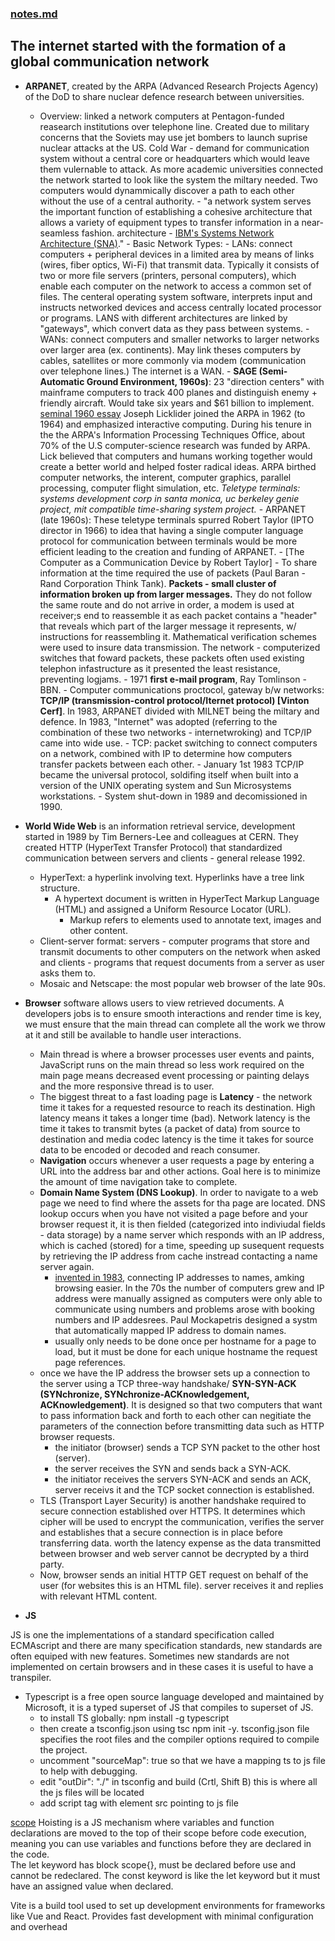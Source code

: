 ### [notes.md](./notes.md) <br/>

## The internet started with the formation of a global communication network

- **ARPANET**, created by the ARPA (Advanced Research Projects Agency) of the DoD to share nuclear defence research between universities.
  - Overview: linked a network computers at Pentagon-funded reasearch institutions over telephone line.
    Created due to military concerns that the Soviets may use jet bombers to launch suprise nuclear attacks at the US.
    Cold War - demand for communication system without a central core or headquarters which would leave them vulernable to attack.
    As more academic universities connected the network started to look like the system the miltary needed.
    Two computers would dynammically discover a path to each other without the use of a central authority. - "a network system serves the important function of establishing a cohesive architecture that allows a variety of equipment types to transfer information in a near-seamless fashion. architecture - [IBM's Systems Network Architecture (SNA)](https://www.ibm.com/docs/en/zos-basic-skills?topic=implementation-what-is-systems-network-architecture-sna)." - Basic Network Types: - LANs: connect computers + peripheral devices in a limited area by means of links (wires, fiber optics, Wi-Fi) that transmit data.
    Typically it consists of two or more file servers (printers, personal computers), which enable each computer on the network to access a common set of files.
    The centeral operating system software, interprets input and instructs networked devices and access centrally located processor or programs.
    LANS with different architectures are linked by "gateways", which convert data as they pass between systems. - WANs: connect computers and smaller networks to larger networks over larger area (ex. continents).
    May link theses computers by cables, satellites or more commonly via modem (communication over telephone lines.) The internet is a WAN. - **SAGE (Semi-Automatic Ground Environment, 1960s)**: 23 "direction centers" with mainframe computers to track 400 planes and distinguish enemy + friendly aircraft.
    Would take six years and $61 billion to implement. [seminal 1960 essay](https://www.merriam-webster.com/dictionary/seminal)
    Joseph Licklider joined the ARPA in 1962 (to 1964) and emphasized interactive computing.
    During his tenure in the the ARPA's Information Processing Techniques Office, about 70% of the U.S computer-science research was funded by ARPA.
    Lick believed that computers and humans working together would create a better world and helped foster radical ideas.
    ARPA birthed computer networks, the interent, computer graphics, parallel processing, computer flight simulation, etc.
    _Teletype terminals: systems development corp in santa monica, uc berkeley genie project, mit compatible time-sharing system project._ - ARPANET (late 1960s): These teletype terminals spurred Robert Taylor (IPTO director in 1966) to idea that having a single computer language protocol for communication between terminals would be more efficient leading to the creation and funding of ARPANET. - [The Computer as a Communication Device by Robert Taylor] - To share information at the time required the use of packets (Paul Baran - Rand Corporation Think Tank). **Packets - small cluster of information broken up from larger messages.** They do not follow the same route and do not arrive in order, a modem is used at receiver;s end to reassemble it as each packet contains a "header" that reveals which part of the larger message it represents, w/ instructions for reassembling it. Mathematical verification schemes were used to insure data transmission. The network - computerized switches that foward packets, these packets often used existing telephon infastructure as it presented the least resistance, preventing logjams. - 1971 **first e-mail program**, Ray Tomlinson - BBN. - Computer communications proctocol, gateway b/w networks: **TCP/IP (transmission-control protocol/Iternet protocol) [Vinton Cerf]**. In 1983, ARPANET divided with MILNET being the miltary and defence. In 1983, "Internet" was adopted (referring to the combination of these two networks - internetwroking) and TCP/IP came into wide use. - TCP: packet switching to connect computers on a network, combined with IP to determine how computers transfer packets between each other. - January 1st 1983 TCP/IP became the universal protocol, soldifing itself when built into a version of the UNIX operating system and Sun Microsystems workstations. - System shut-down in 1989 and decomissioned in 1990.
- **World Wide Web** is an information retrieval service, development started in 1989 by Tim Berners-Lee and colleagues at CERN. They created HTTP (HyperText Transfer Protocol) that standardized communication between servers and clients - general release 1992.
  - HyperText: a hyperlink involving text. Hyperlinks have a tree link structure.
    - A hypertext document is written in HyperTect Markup Language (HTML) and assigned a Uniform Resource Locator (URL).
      - Markup refers to elements used to annotate text, images and other content. 
  - Client-server format: servers - computer programs that store and transmit documents to other computers on the network when asked and clients - programs that request documents from a server as user asks them to.
  - Mosaic and Netscape: the most popular web browser of the late 90s.
- **Browser** software allows users to view retrieved documents. A developers jobs is to ensure smooth interactions and render time is key, we must ensure that the main thread can complete all the work we throw at it and still be available to handle user interactions.
  - Main thread is where a browser processes user events and paints, JavaScript runs on the main thread so less work required on the main page means decreased event processing or painting delays and the more responsive thread is to user.
  - The biggest threat to a fast loading page is **Latency** - the network time it takes for a requested resource to reach its destination. High latency means it takes a longer time (bad). Network latency is the time it takes to transmit bytes (a packet of data) from source to destination and media codec latency is the time it takes for source data to be encoded or decoded and reach consumer.
  - **Navigation** occurs whenever a user requests a page by entering a URL into the address bar and other actions. Goal here is to minimize the amount of time navigation take to complete.
  - **Domain Name System (DNS Lookup)**. In order to navigate to a web page we need to find where the assets for tha page are located. DNS lookup occurs when you have not visited a page before and your browser request it, it is then fielded (categorized into indiviudal fields - data storage) by a name server which responds with an IP address, which is cached (stored) for a time, speeding up susequent requests by retrieving the IP address from cache instread contacting a name server again.
    - [invented in 1983](https://runcloud.io/blog/what-is-dns), connecting IP addresses to names, amking browsing easier. In the 70s the number of computers grew and IP address were manually assigned as computers were only able to communicate using numbers and problems arose with booking numbers and IP addesrees. Paul Mockapetris designed a systm that automatically mapped IP address to domain names.
    - usually only needs to be done once per hostname for a page to load, but it must be done for each unique hostname the request page references.
  - once we have the IP address the browser sets up a connection to the server using a TCP three-way handshake/ **SYN-SYN-ACK (SYNchronize, SYNchronize-ACKnowledgement, ACKnowledgement)**. It is designed so that two computers that want to pass information back and forth to each other can negitiate the parameters of the connection before transmitting data such as HTTP browser requests.
    - the initiator (browser) sends a TCP SYN packet to the other host (server).
    - the server receives the SYN and sends back a SYN-ACK.
    - the initiator receives the servers SYN-ACK and sends an ACK, server receivs it and the TCP socket connection is established.
  - TLS (Transport Layer Security) is another handshake required to secure connection established over HTTPS. It determines which cipher will be used to encrypt the communication, verifies the server and establishes that a secure connection is in place before transferring data. worth the latency expense as the data transmitted between browser and web server cannot be decrypted by a third party.
  - Now, browser sends an initial HTTP GET request on behalf of the user (for websites this is an HTML file). server receives it and replies with relevant HTML content.

- **JS**

JS is one the implementations of a standard specification called ECMAscript and there are many specification standards, new standards are often equiped with new features. Sometimes new standards are not implemented on certain browsers and in these cases it is useful to have a transpiler.
  - Typescript is a free open source language developed and maintained by Microsoft, it is a typed superset of JS that compiles to superset of JS. 
    - to install TS globally: npm install -g typescript
    - then create a tsconfig.json using tsc npm init -y. tsconfig.json file specifies the root files and the compiler options required to compile the project.
    - uncomment "sourceMap": true so that we have a mapping ts to js file to help with debugging.  
    - edit "outDir": "./" in tsconfig and build (Crtl, Shift B) this is where all the js files will be located
    - add script tag with element src pointing to js file

[scope](https://www.bing.com/ck/a?!&&p=fad073e775c153c8374c650a4d87bbedd99e24c79d2f89759019ce2e38c725e0JmltdHM9MTczOTQwNDgwMA&ptn=3&ver=2&hsh=4&fclid=0d5c47c3-0a99-637d-1c53-532e0b1d62e0&psq=js+functional+scope&u=a1aHR0cHM6Ly9kZXZlbG9wZXIubW96aWxsYS5vcmcvZW4tVVMvZG9jcy9HbG9zc2FyeS9TY29wZQ&ntb=1)
Hoisting is a JS mechanism where variables and function declarations are moved to the top of their scope before code execution, meaning you can use variables and functions before they are declared in the code. <br/>
The let keyword has block scope{}, must be declared before use and cannot be redeclared. 
The const keyword is like the let keyword but it must have an assigned value when declared. 

Vite is a build tool used to set up development environments for frameworks like Vue and React. Provides fast development with minimal configuration and overhead
